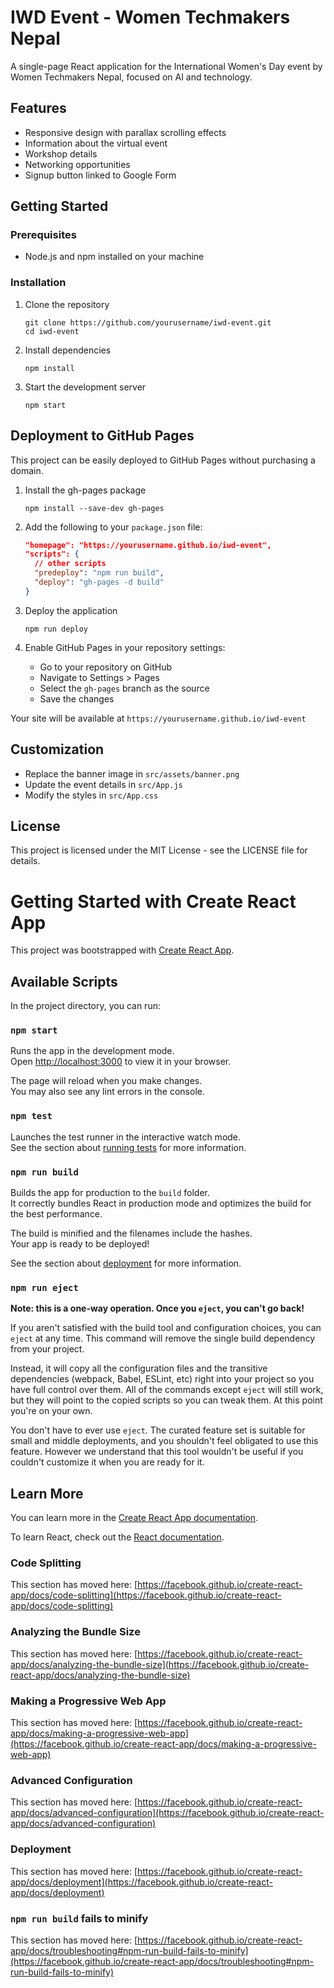 # IWD Event - Women Techmakers Nepal

A single-page React application for the International Women's Day event by Women Techmakers Nepal, focused on AI and technology.

## Features

- Responsive design with parallax scrolling effects
- Information about the virtual event
- Workshop details
- Networking opportunities
- Signup button linked to Google Form

## Getting Started

### Prerequisites

- Node.js and npm installed on your machine

### Installation

1. Clone the repository
   ```
   git clone https://github.com/yourusername/iwd-event.git
   cd iwd-event
   ```

2. Install dependencies
   ```
   npm install
   ```

3. Start the development server
   ```
   npm start
   ```

## Deployment to GitHub Pages

This project can be easily deployed to GitHub Pages without purchasing a domain.

1. Install the gh-pages package
   ```
   npm install --save-dev gh-pages
   ```

2. Add the following to your `package.json` file:
   ```json
   "homepage": "https://yourusername.github.io/iwd-event",
   "scripts": {
     // other scripts
     "predeploy": "npm run build",
     "deploy": "gh-pages -d build"
   }
   ```

3. Deploy the application
   ```
   npm run deploy
   ```

4. Enable GitHub Pages in your repository settings:
   - Go to your repository on GitHub
   - Navigate to Settings > Pages
   - Select the `gh-pages` branch as the source
   - Save the changes

Your site will be available at `https://yourusername.github.io/iwd-event`

## Customization

- Replace the banner image in `src/assets/banner.png`
- Update the event details in `src/App.js`
- Modify the styles in `src/App.css`

## License

This project is licensed under the MIT License - see the LICENSE file for details.

# Getting Started with Create React App

This project was bootstrapped with [Create React App](https://github.com/facebook/create-react-app).

## Available Scripts

In the project directory, you can run:

### `npm start`

Runs the app in the development mode.\
Open [http://localhost:3000](http://localhost:3000) to view it in your browser.

The page will reload when you make changes.\
You may also see any lint errors in the console.

### `npm test`

Launches the test runner in the interactive watch mode.\
See the section about [running tests](https://facebook.github.io/create-react-app/docs/running-tests) for more information.

### `npm run build`

Builds the app for production to the `build` folder.\
It correctly bundles React in production mode and optimizes the build for the best performance.

The build is minified and the filenames include the hashes.\
Your app is ready to be deployed!

See the section about [deployment](https://facebook.github.io/create-react-app/docs/deployment) for more information.

### `npm run eject`

**Note: this is a one-way operation. Once you `eject`, you can't go back!**

If you aren't satisfied with the build tool and configuration choices, you can `eject` at any time. This command will remove the single build dependency from your project.

Instead, it will copy all the configuration files and the transitive dependencies (webpack, Babel, ESLint, etc) right into your project so you have full control over them. All of the commands except `eject` will still work, but they will point to the copied scripts so you can tweak them. At this point you're on your own.

You don't have to ever use `eject`. The curated feature set is suitable for small and middle deployments, and you shouldn't feel obligated to use this feature. However we understand that this tool wouldn't be useful if you couldn't customize it when you are ready for it.

## Learn More

You can learn more in the [Create React App documentation](https://facebook.github.io/create-react-app/docs/getting-started).

To learn React, check out the [React documentation](https://reactjs.org/).

### Code Splitting

This section has moved here: [https://facebook.github.io/create-react-app/docs/code-splitting](https://facebook.github.io/create-react-app/docs/code-splitting)

### Analyzing the Bundle Size

This section has moved here: [https://facebook.github.io/create-react-app/docs/analyzing-the-bundle-size](https://facebook.github.io/create-react-app/docs/analyzing-the-bundle-size)

### Making a Progressive Web App

This section has moved here: [https://facebook.github.io/create-react-app/docs/making-a-progressive-web-app](https://facebook.github.io/create-react-app/docs/making-a-progressive-web-app)

### Advanced Configuration

This section has moved here: [https://facebook.github.io/create-react-app/docs/advanced-configuration](https://facebook.github.io/create-react-app/docs/advanced-configuration)

### Deployment

This section has moved here: [https://facebook.github.io/create-react-app/docs/deployment](https://facebook.github.io/create-react-app/docs/deployment)

### `npm run build` fails to minify

This section has moved here: [https://facebook.github.io/create-react-app/docs/troubleshooting#npm-run-build-fails-to-minify](https://facebook.github.io/create-react-app/docs/troubleshooting#npm-run-build-fails-to-minify)
